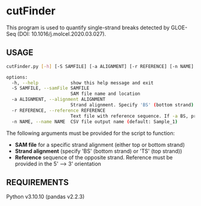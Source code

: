 # cutFinder

This program is used to quantify single-strand breaks detected by GLOE-Seq (DOI: 10.1016/j.molcel.2020.03.027).

## USAGE
```bash
cutFinder.py [-h] [-S SAMFILE] [-a ALIGNMENT] [-r REFERENCE] [-n NAME]

options:
  -h, --help            show this help message and exit
  -S SAMFILE, --samFile SAMFILE
                        SAM file name and location
  -a ALIGNMENT, --alignment ALIGNMENT
                        Strand alignment. Specify 'BS' (bottom strand) or 'TS' (top strand)
  -r REFERENCE, --reference REFERENCE
                        Text file with reference sequence. If -a BS, provide the top strand. If -a TS, provide the bottom strand
  -n NAME, --name NAME  CSV file output name (default: Sample_1)

```

The following arguments must be provided for the script to function:
- **SAM file** for a specific strand alignment (either top or bottom strand) 
- **Strand alignment** (specify 'BS' (bottom strand) or 'TS' (top strand))
- **Reference** sequence of the opposite strand. Reference must be provided in the 5' --> 3' orientation


## REQUIREMENTS

Python v3.10.10 (pandas v2.2.3)
